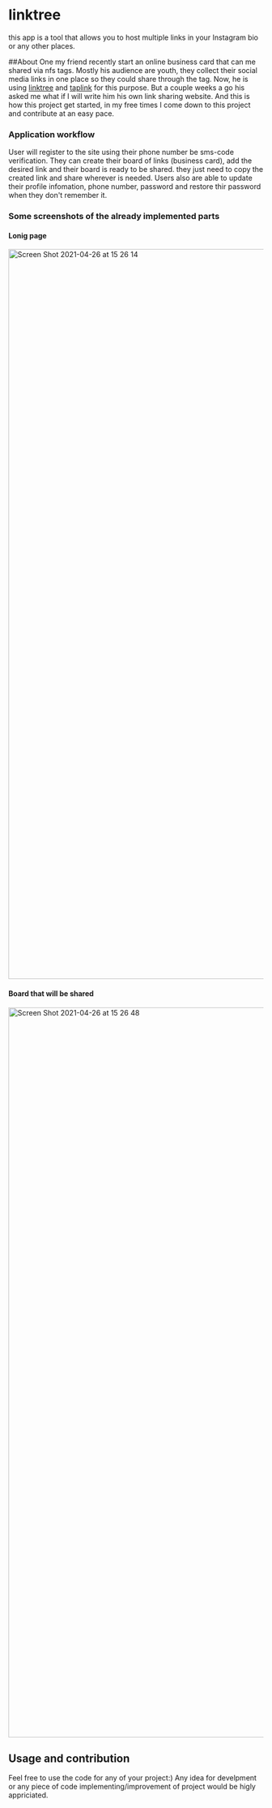 # linktree
this app is a tool that allows you to host multiple links in your Instagram bio or any other places. 

##About
One my friend recently start an online business card that can me shared via nfs tags. Mostly his audience are youth, they collect their social media links in one place 
so they could share through the tag. Now, he is using [linktree](https://linktr.ee/) and [taplink](https://taplink.ru/profile/5827033/pages/) for this purpose. But a couple weeks a go his asked me what if I will write him his own link sharing website. 
And this is how this project get started, in my free times I come down to this project and contribute at an easy pace. 

### Application workflow
User will register to the site using their phone number be sms-code verification. They can create their board of links (business card), add the desired link and their board is ready to be shared. they just need to copy the created link and share wherever is needed.  Users also are able to update their profile infomation, phone number, password and restore thir password when they don't remember it. 

### Some screenshots of the already implemented parts 

#### Lonig page
<img width="1440" alt="Screen Shot 2021-04-26 at 15 26 14" src="https://user-images.githubusercontent.com/34841262/116062142-7785bc80-a6a5-11eb-837e-e5aa16d66948.png">

#### Board that will be shared
<img width="1440" alt="Screen Shot 2021-04-26 at 15 26 48" src="https://user-images.githubusercontent.com/34841262/116062221-88cec900-a6a5-11eb-90d0-bb794be85ff2.png">


## Usage and contribution
Feel free to use the code for any of your project:)
Any idea for develpment or any piece of code implementing/improvement of project would be higly appriciated. 
